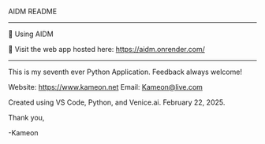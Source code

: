 AIDM README

---

🔳 Using AIDM

🐍 Visit the web app hosted here: https://aidm.onrender.com/

---

This is my seventh ever Python Application. Feedback always welcome!

Website: https://www.kameon.net
Email: Kameon@live.com

Created using VS Code, Python, and Venice.ai. February 22, 2025.

Thank you,

-Kameon
